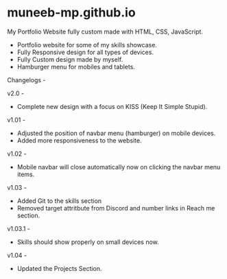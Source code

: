 # muneeb-mp.github.io

My Portfolio Website fully custom made with HTML, CSS, JavaScript.

- Portfolio website for some of my skills showcase.
- Fully Responsive design for all types of devices.
- Fully Custom design made by myself.
- Hamburger menu for mobiles and tablets.

Changelogs -

v2.0 -
- Complete new design with a focus on KISS (Keep It Simple Stupid).

v1.01 -
- Adjusted the position of navbar menu (hamburger) on mobile devices.
- Added more responsiveness to the website.

v1.02 -
- Mobile navbar will close automatically now on clicking the navbar menu items.

v1.03 -
- Added Git to the skills section
- Removed target attritbute from Discord and number links in Reach me section.

v1.03.1 -
- Skills should show properly on small devices now.

v1.04 -
- Updated the Projects Section.
